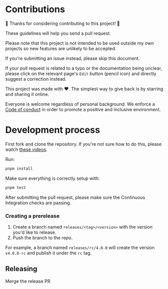 # Contributions

🎉 Thanks for considering contributing to this project! 🎉

These guidelines will help you send a pull request.

Please note that this project is not intended to be used outside my own projects so new features are unlikely to be
accepted.

If you're submitting an issue instead, please skip this document.

If your pull request is related to a typo or the documentation being unclear, please click on the relevant page's `Edit`
button (pencil icon) and directly suggest a correction instead.

This project was made with ❤️. The simplest way to give back is by starring and sharing it online.

Everyone is welcome regardless of personal background. We enforce a [Code of conduct](CODE_OF_CONDUCT.md) in order to
promote a positive and inclusive environment.

# Development process

First fork and clone the repository. If you're not sure how to do this, please watch
[these videos](https://egghead.io/courses/how-to-contribute-to-an-open-source-project-on-github).

Run:

```bash
pnpm install
```

Make sure everything is correctly setup with:

```bash
pnpm test
```

After submitting the pull request, please make sure the Continuous Integration checks are passing.

### Creating a prerelease

1. Create a branch named `releases/<tag>/<version>` with the version you'd like to release.
2. Push the branch to the repo.

For example, a branch named `releases/rc/4.0.0` will create the version `v4.0.0-rc` and publish it under the `rc` tag.

## Releasing

Merge the release PR
